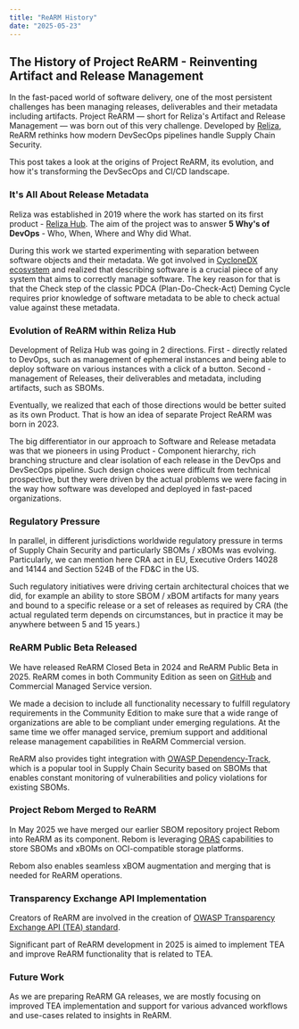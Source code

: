 ```yaml
---
title: "ReARM History"
date: "2025-05-23"
---
```


## The History of Project ReARM - Reinventing Artifact and Release Management

In the fast-paced world of software delivery, one of the most persistent challenges has been managing releases, deliverables and their metadata including artifacts. Project ReARM — short for Reliza's Artifact and Release Management — was born out of this very challenge. Developed by [Reliza](https://reliza.io), ReARM rethinks how modern DevSecOps pipelines handle Supply Chain Security.

This post takes a look at the origins of Project ReARM, its evolution, and how it's transforming the DevSecOps and CI/CD landscape.

### It's All About Release Metadata

Reliza was established in 2019 where the work has started on its first product - [Reliza Hub](https://relizahub.com). The aim of the project was to answer **5 Why's of DevOps** - Who, When, Where and Why did What.

During this work we started experimenting with separation between software objects and their metadata. We got involved in [CycloneDX ecosystem](https://cyclonedx.org) and realized that describing software is a crucial piece of any system that aims to correctly manage software. The key reason for that is that the Check step of the classic PDCA (Plan-Do-Check-Act) Deming Cycle requires prior knowledge of software metadata to be able to check actual value against these metadata.

### Evolution of ReARM within Reliza Hub

Development of Reliza Hub was going in 2 directions. First - directly related to DevOps, such as management of ephemeral instances and being able to deploy software on various instances with a click of a button. Second - management of Releases, their deliverables and metadata, including artifacts, such as SBOMs.

Eventually, we realized that each of those directions would be better suited as its own Product. That is how an idea of separate Project ReARM was born in 2023.

The big differentiator in our approach to Software and Release metadata was that we pioneers in using Product - Component hierarchy, rich branching structure and clear isolation of each release in the DevOps and DevSecOps pipeline. Such design choices were difficult from technical prospective, but they were driven by the actual problems we were facing in the way how software was developed and deployed in fast-paced organizations.

### Regulatory Pressure

In parallel, in different jurisdictions worldwide regulatory pressure in terms of Supply Chain Security and particularly SBOMs / xBOMs was evolving. Particularly, we can mention here CRA act in EU, Executive Orders 14028 and 14144 and Section 524B of the FD&C in the US.

Such regulatory initiatives were driving certain architectural choices that we did, for example an ability to store SBOM / xBOM artifacts for many years and bound to a specific release or a set of releases as required by CRA (the actual regulated term depends on circumstances, but in practice it may be anywhere between 5 and 15 years.)

### ReARM Public Beta Released

We have released ReARM Closed Beta in 2024 and ReARM Public Beta in 2025. ReARM comes in both Community Edition as seen on [GitHub](https://github.com/relizaio/rearm) and Commercial Managed Service version.

We made a decision to include all functionality necessary to fulfill regulatory requirements in the Community Edition to make sure that a wide range of organizations are able to be compliant under emerging regulations. At the same time we offer managed service, premium support and additional release management capabilities in ReARM Commercial version.

ReARM also provides tight integration with [OWASP Dependency-Track](https://dependencytrack.org/), which is a popular tool in Supply Chain Security based on SBOMs that enables constant monitoring of vulnerabilities and policy violations for existing SBOMs.

### Project Rebom Merged to ReARM

In May 2025 we have merged our earlier SBOM repository project Rebom into ReARM as its component. Rebom is leveraging [ORAS](https://github.com/oras-project/oras) capabilities to store SBOMs and xBOMs on OCI-compatible storage platforms.

Rebom also enables seamless xBOM augmentation and merging that is needed for ReARM operations.

### Transparency Exchange API Implementation

Creators of ReARM are involved in the creation of [OWASP Transparency Exchange API (TEA) standard](https://github.com/CycloneDX/transparency-exchange-api/).

Significant part of ReARM development in 2025 is aimed to implement TEA and improve ReARM functionality that is related to TEA.

### Future Work

As we are preparing ReARM GA releases, we are mostly focusing on improved TEA implementation and support for various advanced workflows and use-cases related to insights in ReARM.